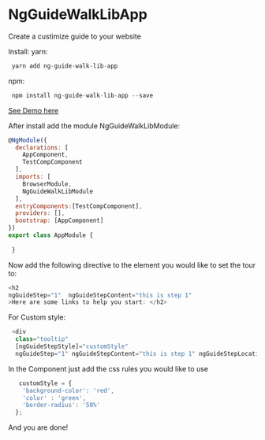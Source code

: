 # NgGuideWalkLibApp

Create a custimize guide to your website 

Install: 
yarn:
```javascript
 yarn add ng-guide-walk-lib-app
 ```
npm:
```javascript
 npm install ng-guide-walk-lib-app --save
 ```

[See Demo here](https://yonia1.github.io/ngx-guide/dist/ng-guide-walk-lib-app/index.html)

After install add the module NgGuideWalkLibModule: 

```javascript
@NgModule({
  declarations: [
    AppComponent,
    TestCompComponent
  ],
  imports: [
    BrowserModule,
    NgGuideWalkLibModule
  ],
  entryComponents:[TestCompComponent],
  providers: [],
  bootstrap: [AppComponent]
})
export class AppModule {
  
 }
```


Now add the following directive to the element you would like to set the tour to: 
```javascript
<h2
ngGuideStep="1"  ngGuideStepContent="this is step 1"
>Here are some links to help you start: </h2>
  ```

For Custom style:
```javascript
 <div 
  class="tooltip"
  [ngGuideStepStyle]="customStyle"
  ngGuideStep="1" ngGuideStepContent="this is step 1" ngGuideStepLocation='bottom'>

  ```
  In the Component just add the css rules you would like to use 
```javascript
   customStyle = {
    'background-color': 'red',
    'color' : 'green',
    'border-radius': '50%'
  };

  ```



  And you are done!

